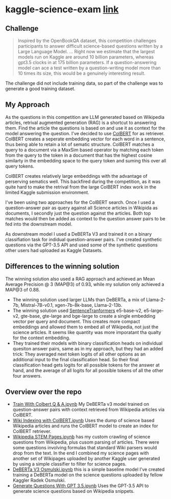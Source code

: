 # kaggle-science-exam [link](https://www.kaggle.com/competitions/kaggle-llm-science-exam)

## Challenge
> Inspired by the OpenBookQA dataset, this competition challenges participants to answer difficult science-based questions written by a Large Language Model. ... Right now we estimate that the largest models run on Kaggle are around 10 billion parameters, whereas gpt3.5 clocks in at 175 billion parameters. If a question-answering model can ace a test written by a question-writing model more than 10 times its size, this would be a genuinely interesting result.

The challenge did not include training data, so part of the challenge was to generate a good training dataset.


## My Approach
As the questions in this competition are LLM generated based on Wikipedia articles, retrival augmented generation (RAG) is a shortcut to answering them. Find the article the questions is based on and use it as context for the model answering the question. I've decided to use [ColBERT](https://github.com/stanford-futuredata/ColBERT) for as retriever. ColBERT creates a seperate embedding vector for each word in a sentence, thus being able to retain a lot of sematic structure. ColBERT matches a query to a document via a MaxSim based operator by matching each token from the query to the token in a document that has the highest cosine similarty in the embedding space to the query token and suming this over all query tokens.

ColBERT creates relatively large embeddings with the advantage of perserving sematics well. This backfired during the competition, as it was quite hard to make the retrival from the large ColBERT index work in the limited Kaggle submission environment.

I've been using two approaches for the ColBERT search. Once I used a question-answer pair as query against all Science articles in Wikipida as documents, I secondly just the question against the articles. Both top matches would then be added as context to the question answer pairs to be fed into the downstream model.

As downstream model I used a DeBERTa V3 and trained it on a binary classifiation task for indidual question-answer pairs. I've created synthetic questions via the GPT-3.5 API and used some of the synthetic questions other users had uploaded as Kaggle Datasets.

## Differences to the winning solution
The winning solution also used a RAG approach and achieved an Mean Average Precision @ 3 (MAP@3) of 0.93, while my solution only achieved a MAP@3 of 0.88.

- The winning solution used larger LLMs than DeBERTa, a mix of Llama-2-7b, Mistral-7B-v0.1, xgen-7b-8k-base, Llama-2-13b.
- The winning solution used [SentenceTranformers](https://www.sbert.net/) e5-base-v2, e5-large-v2, gte-base, gte-large and bge-large to create a single embedding vector per query and document. This creates more compact embeddings and allowed them to embed all of Wikipedia, not just the science articles. It seems like quantity was more imporatant tha qualty for the context embedding.
- They trained their models with binary classification heads on individual quesiton answer pairs, same as in my approach, but they had an added trick: They averaged next token logits of all other options as an additional input to the final classification head. So their final classification head gets logits for all possible tokens for the answer at hand, and the average of all logits for all possible tokens of all the other four answers.

## Overview over the repo
- [Train With Colbert Q & A.ipynb](https://github.com/dan-tee/kaggle-science-exam/blob/main/Train%20Wtih%20Colbert%20Q%26A.ipynb) My DeBERTa v3 model trained on question-answer pairs with context retrieved from Wikipedia articles via ColBERT.
- [Wiki Indexing with ColBERT.ipynb](https://github.com/dan-tee/kaggle-science-exam/blob/main/Wiki%20Indexing%20with%20ColBERT.ipynb) Uses the dump of science based Wikipedia articles and runs the ColBERT model to create an index for ColBERT retriever.
- [Wikipedia STEM Pages.ipynb](https://github.com/dan-tee/kaggle-science-exam/blob/main/Wikipedia%20STEM%20Pages.ipynb) has my custom crawling of science questions from Wikipedia, plus cusom parsing of articles. There were some questions involving formulas that standard Wiki parsers would drop from the text. In the end I combined my science pages with another set of Wikipages uploaded by another Kaggle user generated by using a simple classifier to filter for science pages.
- [DeBERTa V3 Osmulski.ipynb](https://github.com/dan-tee/kaggle-science-exam/blob/main/DeBERTa%20V3%20Osmulski.ipynb) this is a simple baseline model I've created training a DeBERTa model on the science questions uploaded by fellow Kaggler Radek Osmulski.
- [Generate Questions With GPT 3.5.ipynb](https://github.com/dan-tee/kaggle-science-exam/blob/main/Generate%20Questions%20With%20GPT-3.5.ipynb) Uses the GPT-3.5 API to generate science questions based on Wikipedia snippets.
